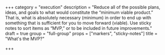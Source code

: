 +++
category = "execution"
description = "Reduce all of the possible plans, ideas, and goals to what would constitute the “minimum viable product.” That is, what is absolutely necessary (minimum) in order to end up with something that is sufficient for you to move forward (viable). Use sticky notes to sort items as “MVP,” or to be included in future improvements."
draft = true
group = "full-group"
props = ["markers", "sticky-notes"]
title = "What's the MVP?"

+++
